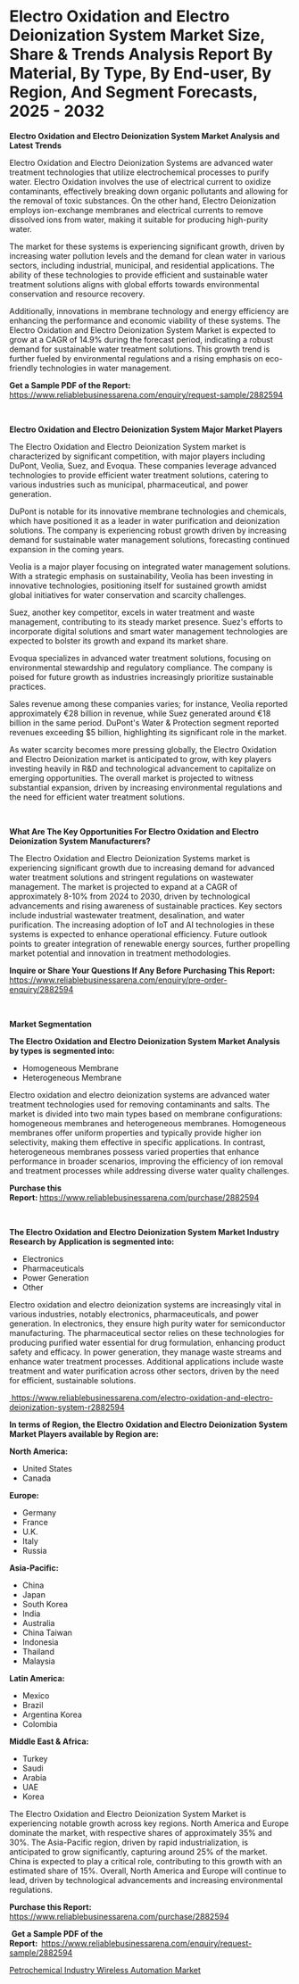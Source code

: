 <p><h1>Electro Oxidation and Electro Deionization System Market Size, Share & Trends Analysis Report By Material, By Type, By End-user, By Region, And Segment Forecasts, 2025 - 2032</h1></p><p><strong>Electro Oxidation and Electro Deionization System Market Analysis and Latest Trends</strong></p>
<p><p>Electro Oxidation and Electro Deionization Systems are advanced water treatment technologies that utilize electrochemical processes to purify water. Electro Oxidation involves the use of electrical current to oxidize contaminants, effectively breaking down organic pollutants and allowing for the removal of toxic substances. On the other hand, Electro Deionization employs ion-exchange membranes and electrical currents to remove dissolved ions from water, making it suitable for producing high-purity water.</p><p>The market for these systems is experiencing significant growth, driven by increasing water pollution levels and the demand for clean water in various sectors, including industrial, municipal, and residential applications. The ability of these technologies to provide efficient and sustainable water treatment solutions aligns with global efforts towards environmental conservation and resource recovery. </p><p>Additionally, innovations in membrane technology and energy efficiency are enhancing the performance and economic viability of these systems. The Electro Oxidation and Electro Deionization System Market is expected to grow at a CAGR of 14.9% during the forecast period, indicating a robust demand for sustainable water treatment solutions. This growth trend is further fueled by environmental regulations and a rising emphasis on eco-friendly technologies in water management.</p></p>
<p><strong>Get a Sample PDF of the Report:&nbsp;</strong> <a href="https://www.reliablebusinessarena.com/enquiry/request-sample/2882594?utm_campaign=3222&utm_medium=2&utm_source=Github&utm_content=ia&utm_term=13032025&utm_id=electro-oxidation-and-electro-deionization-system">https://www.reliablebusinessarena.com/enquiry/request-sample/2882594</a></p>
<p>&nbsp;</p>
<p><strong>Electro Oxidation and Electro Deionization System Major Market Players</strong></p>
<p><p>The Electro Oxidation and Electro Deionization System market is characterized by significant competition, with major players including DuPont, Veolia, Suez, and Evoqua. These companies leverage advanced technologies to provide efficient water treatment solutions, catering to various industries such as municipal, pharmaceutical, and power generation.</p><p>DuPont is notable for its innovative membrane technologies and chemicals, which have positioned it as a leader in water purification and deionization solutions. The company is experiencing robust growth driven by increasing demand for sustainable water management solutions, forecasting continued expansion in the coming years.</p><p>Veolia is a major player focusing on integrated water management solutions. With a strategic emphasis on sustainability, Veolia has been investing in innovative technologies, positioning itself for sustained growth amidst global initiatives for water conservation and scarcity challenges.</p><p>Suez, another key competitor, excels in water treatment and waste management, contributing to its steady market presence. Suez's efforts to incorporate digital solutions and smart water management technologies are expected to bolster its growth and expand its market share.</p><p>Evoqua specializes in advanced water treatment solutions, focusing on environmental stewardship and regulatory compliance. The company is poised for future growth as industries increasingly prioritize sustainable practices.</p><p>Sales revenue among these companies varies; for instance, Veolia reported approximately €28 billion in revenue, while Suez generated around €18 billion in the same period. DuPont's Water & Protection segment reported revenues exceeding $5 billion, highlighting its significant role in the market.</p><p>As water scarcity becomes more pressing globally, the Electro Oxidation and Electro Deionization market is anticipated to grow, with key players investing heavily in R&D and technological advancement to capitalize on emerging opportunities. The overall market is projected to witness substantial expansion, driven by increasing environmental regulations and the need for efficient water treatment solutions.</p></p>
<p>&nbsp;</p>
<p><strong>What Are The Key Opportunities For Electro Oxidation and Electro Deionization System Manufacturers?</strong></p>
<p><p>The Electro Oxidation and Electro Deionization Systems market is experiencing significant growth due to increasing demand for advanced water treatment solutions and stringent regulations on wastewater management. The market is projected to expand at a CAGR of approximately 8-10% from 2024 to 2030, driven by technological advancements and rising awareness of sustainable practices. Key sectors include industrial wastewater treatment, desalination, and water purification. The increasing adoption of IoT and AI technologies in these systems is expected to enhance operational efficiency. Future outlook points to greater integration of renewable energy sources, further propelling market potential and innovation in treatment methodologies.</p></p>
<p><strong>Inquire or Share Your Questions If Any Before Purchasing This Report:</strong> <a href="https://www.reliablebusinessarena.com/enquiry/pre-order-enquiry/2882594?utm_campaign=3222&utm_medium=2&utm_source=Github&utm_content=ia&utm_term=13032025&utm_id=electro-oxidation-and-electro-deionization-system">https://www.reliablebusinessarena.com/enquiry/pre-order-enquiry/2882594</a></p>
<p>&nbsp;</p>
<p><strong>Market Segmentation</strong></p>
<p><strong>The Electro Oxidation and Electro Deionization System Market Analysis by types is segmented into:</strong></p>
<p><ul><li>Homogeneous Membrane</li><li>Heterogeneous Membrane</li></ul></p>
<p><p>Electro oxidation and electro deionization systems are advanced water treatment technologies used for removing contaminants and salts. The market is divided into two main types based on membrane configurations: homogeneous membranes and heterogeneous membranes. Homogeneous membranes offer uniform properties and typically provide higher ion selectivity, making them effective in specific applications. In contrast, heterogeneous membranes possess varied properties that enhance performance in broader scenarios, improving the efficiency of ion removal and treatment processes while addressing diverse water quality challenges.</p></p>
<p><strong>Purchase this Report:&nbsp;</strong><a href="https://www.reliablebusinessarena.com/purchase/2882594?utm_campaign=3222&utm_medium=2&utm_source=Github&utm_content=ia&utm_term=13032025&utm_id=electro-oxidation-and-electro-deionization-system">https://www.reliablebusinessarena.com/purchase/2882594</a></p>
<p>&nbsp;</p>
<p><strong>The Electro Oxidation and Electro Deionization System Market Industry Research by Application is segmented into:</strong></p>
<p><ul><li>Electronics</li><li>Pharmaceuticals</li><li>Power Generation</li><li>Other</li></ul></p>
<p><p>Electro oxidation and electro deionization systems are increasingly vital in various industries, notably electronics, pharmaceuticals, and power generation. In electronics, they ensure high purity water for semiconductor manufacturing. The pharmaceutical sector relies on these technologies for producing purified water essential for drug formulation, enhancing product safety and efficacy. In power generation, they manage waste streams and enhance water treatment processes. Additional applications include waste treatment and water purification across other sectors, driven by the need for efficient, sustainable solutions.</p></p>
<p><a href="https://www.reliablebusinessarena.com/electro-oxidation-and-electro-deionization-system-r2882594?utm_campaign=3222&utm_medium=2&utm_source=Github&utm_content=ia&utm_term=13032025&utm_id=electro-oxidation-and-electro-deionization-system">&nbsp;https://www.reliablebusinessarena.com/electro-oxidation-and-electro-deionization-system-r2882594</a></p>
<p><strong>In terms of Region, the Electro Oxidation and Electro Deionization System Market Players available by Region are:</strong></p>
<p>
    <p> <strong> North America: </strong>
        <ul>
            <li>United States</li>
            <li>Canada</li>
        </ul>
        </p> 
    <p> <strong> Europe: </strong>
        <ul>
            <li>Germany</li>
            <li>France</li>
            <li>U.K.</li>
            <li>Italy</li>
            <li>Russia</li>
        </ul>
        </p> 
    <p> <strong> Asia-Pacific: </strong>
        <ul>
            <li>China</li>
            <li>Japan</li>
            <li>South Korea</li>
            <li>India</li>
            <li>Australia</li>
            <li>China Taiwan</li>
            <li>Indonesia</li>
            <li>Thailand</li>
            <li>Malaysia</li>
        </ul>
        </p> 
    <p> <strong> Latin America: </strong>
        <ul>
            <li>Mexico</li>
            <li>Brazil</li>
            <li>Argentina Korea</li>
            <li>Colombia</li>
        </ul>
        </p> 
    <p> <strong> Middle East & Africa: </strong>
        <ul>
            <li>Turkey</li>
            <li>Saudi</li>
            <li>Arabia</li>
            <li>UAE</li>
            <li>Korea</li>
        </ul>
    </p>
    </p>
<p><p>The Electro Oxidation and Electro Deionization System Market is experiencing notable growth across key regions. North America and Europe dominate the market, with respective shares of approximately 35% and 30%. The Asia-Pacific region, driven by rapid industrialization, is anticipated to grow significantly, capturing around 25% of the market. China is expected to play a critical role, contributing to this growth with an estimated share of 15%. Overall, North America and Europe will continue to lead, driven by technological advancements and increasing environmental regulations.</p></p>
<p><strong>Purchase this Report: </strong><a href="https://www.reliablebusinessarena.com/purchase/2882594?utm_campaign=3222&utm_medium=2&utm_source=Github&utm_content=ia&utm_term=13032025&utm_id=electro-oxidation-and-electro-deionization-system">https://www.reliablebusinessarena.com/purchase/2882594</a></p>
<p>&nbsp;<strong>Get a Sample PDF of the Report:&nbsp;&nbsp;</strong><a href="https://www.reliablebusinessarena.com/enquiry/request-sample/2882594?utm_campaign=3222&utm_medium=2&utm_source=Github&utm_content=ia&utm_term=13032025&utm_id=electro-oxidation-and-electro-deionization-system">https://www.reliablebusinessarena.com/enquiry/request-sample/2882594</a></p>
<p><strong></strong></p>
<p><p><a href="https://github.com/daphnyvashdi/Market-Research-Report-List-1/blob/main/petrochemical-industry-wireless-automation-market.md?utm_campaign=3222&utm_medium=2&utm_source=Github&utm_content=ia&utm_term=13032025&utm_id=electro-oxidation-and-electro-deionization-system">Petrochemical Industry Wireless Automation Market</a></p></p>
